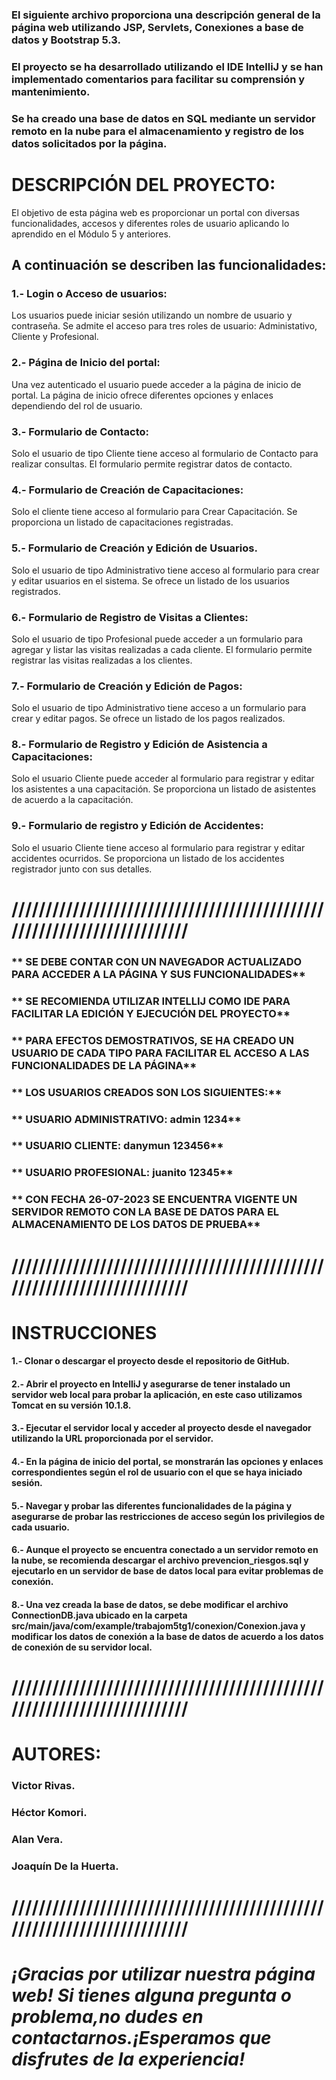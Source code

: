 ### El siguiente archivo proporciona una descripción general de la página web utilizando JSP, Servlets, Conexiones a base de datos y Bootstrap 5.3.

### El proyecto se ha desarrollado utilizando el IDE IntelliJ y se han implementado comentarios para facilitar su comprensión y mantenimiento.

### Se ha creado una base de datos en SQL mediante un servidor remoto en la nube para el almacenamiento y registro de los datos solicitados por la página.

# **DESCRIPCIÓN DEL PROYECTO:**

El objetivo de esta página web es proporcionar un portal con diversas funcionalidades,
accesos y diferentes roles de usuario aplicando lo aprendido en el Módulo 5 y anteriores.

## **A continuación se describen las funcionalidades:**

### 1.- Login o Acceso de usuarios: 

Los usuarios puede iniciar sesión utilizando un nombre de usuario y contraseña.
Se admite el acceso para tres roles de usuario: Administativo, Cliente y Profesional.

### 2.- Página de Inicio del portal:

Una vez autenticado el usuario puede acceder a la página de inicio de portal.
La página de inicio ofrece diferentes opciones y enlaces dependiendo del rol de usuario.

### 3.- Formulario de Contacto:

Solo el usuario de tipo Cliente tiene acceso al formulario de Contacto para realizar consultas.
El formulario permite registrar datos de contacto.

### 4.- Formulario de Creación de Capacitaciones:

Solo el cliente tiene acceso al formulario para Crear Capacitación.
Se proporciona un listado de capacitaciones registradas.

### 5.- Formulario de Creación y Edición de Usuarios.

Solo el usuario de tipo Administrativo tiene acceso al formulario para crear y editar usuarios en el sistema.
Se ofrece un listado de los usuarios registrados.

### 6.- Formulario de Registro de Visitas a Clientes:

Solo el usuario de tipo Profesional puede acceder a un formulario para agregar y listar las visitas realizadas a cada cliente.
El formulario permite registrar las visitas realizadas a los clientes.

### 7.- Formulario de Creación y Edición de Pagos:

Solo el usuario de tipo Administrativo tiene acceso a un formulario para crear y editar pagos.
Se ofrece un listado de los pagos realizados.

### 8.- Formulario de Registro y Edición de Asistencia a Capacitaciones:

Solo el usuario Cliente puede acceder al formulario para registrar y editar los asistentes a una capacitación.
Se proporciona un listado de asistentes de acuerdo a la capacitación.

### 9.- Formulario de registro y Edición de Accidentes:

Solo el usuario Cliente tiene acceso al formulario para registrar y editar accidentes ocurridos.
Se proporciona un listado de los accidentes registrador junto con sus detalles.

# ////////////////////////////////////////////////////////////////////////

### ** SE DEBE CONTAR CON UN NAVEGADOR ACTUALIZADO PARA ACCEDER A LA PÁGINA Y SUS FUNCIONALIDADES**

### ** SE RECOMIENDA UTILIZAR INTELLIJ COMO IDE PARA FACILITAR LA EDICIÓN Y EJECUCIÓN DEL PROYECTO**

### ** PARA EFECTOS DEMOSTRATIVOS, SE HA CREADO UN USUARIO DE CADA TIPO PARA FACILITAR EL ACCESO A LAS FUNCIONALIDADES DE LA PÁGINA**

### ** LOS USUARIOS CREADOS SON LOS SIGUIENTES:**
### ** USUARIO ADMINISTRATIVO: admin 1234**
### ** USUARIO CLIENTE: danymun 123456**
### ** USUARIO PROFESIONAL: juanito 12345**

### ** CON FECHA 26-07-2023 SE ENCUENTRA VIGENTE UN SERVIDOR REMOTO CON LA BASE DE DATOS PARA EL ALMACENAMIENTO DE LOS DATOS DE PRUEBA**

# ////////////////////////////////////////////////////////////////////////

# **INSTRUCCIONES**

#### 1.- Clonar o descargar el proyecto desde el repositorio de GitHub.

#### 2.- Abrir el proyecto en IntelliJ y asegurarse de tener instalado un servidor web local para probar la aplicación, en este caso utilizamos Tomcat en su versión 10.1.8.

#### 3.- Ejecutar el servidor local y acceder al proyecto desde el navegador utilizando la URL proporcionada por el servidor.

#### 4.- En la página de inicio del portal, se monstrarán las opciones y enlaces correspondientes según el rol de usuario con el que se haya iniciado sesión.

#### 5.- Navegar y probar las diferentes funcionalidades de la página y asegurarse de probar las restricciones de acceso según los privilegios de cada usuario.

#### 6.- Aunque el proyecto se encuentra conectado a un servidor remoto en la nube, se recomienda descargar el archivo prevencion_riesgos.sql y ejecutarlo en un servidor de base de datos local para evitar problemas de conexión.

#### 8.- Una vez creada la base de datos, se debe modificar el archivo ConnectionDB.java ubicado en la carpeta src/main/java/com/example/trabajom5tg1/conexion/Conexion.java y modificar los datos de conexión a la base de datos de acuerdo a los datos de conexión de su servidor local.

# ////////////////////////////////////////////////////////////////////////

# **AUTORES:**

### Victor Rivas.

### Héctor Komori.

### Alan Vera.

### Joaquín De la Huerta.

# ////////////////////////////////////////////////////////////////////////

# _¡Gracias por utilizar nuestra página web! Si tienes alguna pregunta o problema,no dudes en contactarnos.¡Esperamos que disfrutes de la experiencia!_
